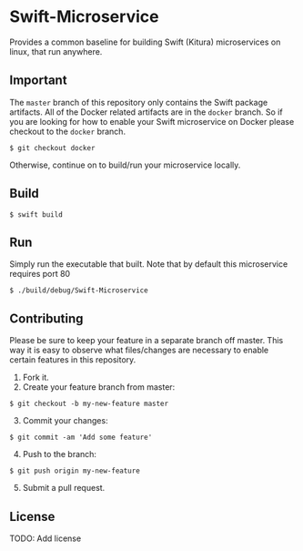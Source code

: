 # Swift-Microservice
Provides a common baseline for building Swift (Kitura) microservices on linux, 
that run anywhere.

## Important
The `master` branch of this repository only contains the Swift package artifacts. All of
the Docker related artifacts are in the `docker` branch. So if you are looking for how to
enable your Swift microservice on Docker please checkout to the `docker` branch.
```
$ git checkout docker
```
Otherwise, continue on to build/run your microservice locally.

## Build
```
$ swift build
```

## Run
Simply run the executable that built. Note that by default this microservice requires port 80
```
$ ./build/debug/Swift-Microservice
```

## Contributing
Please be sure to keep your feature in a separate branch off master. This way it is easy to observe what files/changes are necessary to enable certain features in this repository.

1. Fork it.
2. Create your feature branch from master:
```
$ git checkout -b my-new-feature master
```
3. Commit your changes:
```
$ git commit -am 'Add some feature'
```
4. Push to the branch:
```
$ git push origin my-new-feature
```
5. Submit a pull request.

## License
TODO: Add license
